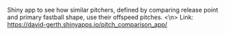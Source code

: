 Shiny app to see how similar pitchers, defined by comparing release point and primary fastball shape, use their offspeed pitches. <\n>
Link: https://david-gerth.shinyapps.io/pitch_comparison_app/
